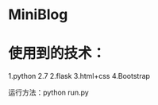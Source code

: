 # MiniBlog

<h1>使用到的技术：</h1>
1.python 2.7
2.flask
3.html+css
4.Bootstrap
<p>运行方法：python run.py </p>
